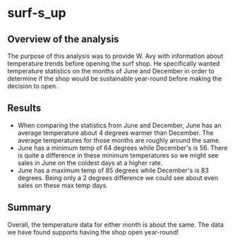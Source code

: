 # surf-s_up
## Overview of the analysis
The purpose of this analysis was to provide W. Avy with information about temperature trends before opening the surf shop. He specifically wanted temperature statistics on the months of June and December in order to determine if the shop would be sustainable year-round before making the decision to open.

## Results
* When comparing the statistics from June and December, June has an average temperature about 4 degrees warmer than December. The average temperatures for those months are roughly around the same.
* June has a minimum temp of 64 degrees while December's is 56. There is quite a difference in these minimum temperatures so we might see sales in June on the coldest days at a higher rate.
* June has a maximum temp of 85 degrees while December's is 83 degrees. Being only a 2 degrees difference we could see about even sales on these max temp days.
## Summary
Overall, the temperature data for either month is about the same. The data we have found supports having the shop open year-round!
